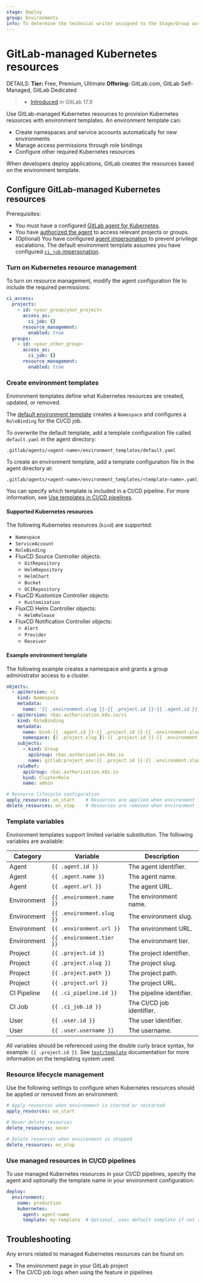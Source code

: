 ```yaml
---
stage: Deploy
group: Environments
info: To determine the technical writer assigned to the Stage/Group associated with this page, see https://about.gitlab.com/handbook/product/ux/technical-writing/#assignments
---
```


# GitLab-managed Kubernetes resources

DETAILS:
**Tier:** Free, Premium, Ultimate
**Offering:** GitLab.com, GitLab Self-Managed, GitLab Dedicated

> - [Introduced](https://gitlab.com/groups/gitlab-org/-/epics/16130) in GitLab 17.9

Use GitLab-managed Kubernetes resources to provision Kubernetes resources with environment templates. An environment template can:

- Create namespaces and service accounts automatically for new environments
- Manage access permissions through role bindings
- Configure other required Kubernetes resources

When developers deploy applications, GitLab creates the resources based on the environment template.

## Configure GitLab-managed Kubernetes resources

Prerequisites:

- You must have a configured [GitLab agent for Kubernetes](install/_index.md).
- You have [authorized the agent](ci_cd_workflow.md#authorize-the-agent) to access relevant projects or groups.
- (Optional) You have configured [agent impersonation](ci_cd_workflow.md#restrict-project-and-group-access-by-using-impersonation) to prevent privilege escalations. The default environment template assumes you have configured [`ci_job` impersonation](ci_cd_workflow.md#impersonate-the-cicd-job-that-accesses-the-cluster).

### Turn on Kubernetes resource management

To turn on resource management, modify the agent configuration file to include the required permissions:

```yaml
ci_access:
  projects:
    - id: <your_group/your_project>
      access_as:
        ci_job: {}
      resource_management:
        enabled: true
  groups:
    - id: <your_other_group>
      access_as:
        ci_job: {}
      resource_management:
        enabled: true
```

### Create environment templates

Environment templates define what Kubernetes resources are created, updated, or removed.

The [default environment template](https://gitlab.com/gitlab-org/cluster-integration/gitlab-agent/-/blob/master/internal/module/managed_resources/server/default_template.yaml) creates a `Namespace` and configures a `RoleBinding` for the CI/CD job.

To overwrite the default template, add a template configuration file called `default.yaml` in the agent directory:

```plaintext
.gitlab/agents/<agent-name>/environment_templates/default.yaml
```

To create an environment template, add a template configuration file in the agent directory at:

```plaintext
.gitlab/agents/<agent-name>/environment_templates/<template-name>.yaml
```

You can specify which template is included in a CI/CD pipeline. For more information, see [Use templates in CI/CD pipelines](#use-managed-resources-in-cicd-pipelines).

#### Supported Kubernetes resources

The following Kubernetes resources (`kind`) are supported:

- `Namespace`
- `ServiceAccount`
- `RoleBinding`
- FluxCD Source Controller objects:
  - `GitRepository`
  - `HelmRepository`
  - `HelmChart`
  - `Bucket`
  - `OCIRepository`
- FluxCD Kustomize Controller objects:
  - `Kustomization`
- FluxCD Helm Controller objects:
  - `HelmRelease`
- FluxCD Notification Controller objects:
  - `Alert`
  - `Provider`
  - `Receiver`

#### Example environment template

The following example creates a namespace and grants a group administrator access to a cluster.

```yaml
objects:
  - apiVersion: v1
    kind: Namespace
    metadata:
      name: '{{ .environment.slug }}-{{ .project.id }}-{{ .agent.id }}'
  - apiVersion: rbac.authorization.k8s.io/v1
    kind: RoleBinding
    metadata:
      name: bind-{{ .agent.id }}-{{ .project.id }}-{{ .environment.slug }}
      namespace: {{ .project.slug }}-{{ .project.id }}-{{ .environment.slug }}
    subjects:
      - kind: Group
        apiGroup: rbac.authorization.k8s.io
        name: gitlab:project_env:{{ .project.id }}:{{ .environment.slug }}
    roleRef:
      apiGroup: rbac.authorization.k8s.io
      kind: ClusterRole
      name: admin

# Resource lifecycle configuration
apply_resources: on_start    # Resources are applied when environment is started/restarted
delete_resources: on_stop    # Resources are removed when environment is stopped
```

### Template variables

Environment templates support limited variable substitution.
The following variables are available:

| Category | Variable | Description |
|----------|----------|-------------|
| Agent | `{{ .agent.id }}` | The agent identifier. |
| Agent | `{{ .agent.name }}` | The agent name. |
| Agent | `{{ .agent.url }}` | The agent URL. |
| Environment | `{{ .environment.name }}` | The environment name. |
| Environment | `{{ .environment.slug }}` | The environment slug. |
| Environment | `{{ .environment.url }}` | The environment URL. |
| Environment | `{{ .environment.tier }}` | The environment tier. |
| Project | `{{ .project.id }}` | The project identifier. |
| Project | `{{ .project.slug }}` | The project slug. |
| Project | `{{ .project.path }}` | The project path. |
| Project | `{{ .project.url }}` | The project URL. |
| CI Pipeline | `{{ .ci_pipeline.id }}` | The pipeline identifier. |
| CI Job | `{{ .ci_job.id }}` | The CI/CD job identifier. |
| User | `{{ .user.id }}` | The user identifier. |
| User | `{{ .user.username }}` | The username. |

All variables should be referenced using the double curly brace syntax, for example: `{{ .project.id }}`.
See [`text/template`](https://pkg.go.dev/text/template) documentation for more information on the templating system used.

### Resource lifecycle management

Use the following settings to configure when Kubernetes resources should be applied or removed from an environment:

```yaml
# Apply resources when environment is started or restarted
apply_resources: on_start

# Never delete resources
delete_resources: never

# Delete resources when environment is stopped
delete_resources: on_stop
```

### Use managed resources in CI/CD pipelines

To use managed Kubernetes resources in your CI/CD pipelines, specify the agent and optionally the template name in your environment configuration:

```yaml
deploy:
  environment:
    name: production
    kubernetes:
      agent: agent-name
      template: my-template  # Optional, uses default template if not specified
```

## Troubleshooting

Any errors related to managed Kubernetes resources can be found on:

- The environment page in your GitLab project
- The CI/CD job logs when using the feature in pipelines
